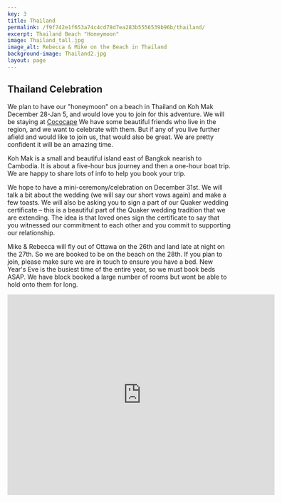 ```yaml
---
key: 3
title: Thailand
permalink: /f9f742e1f653a74c4cd78d7ea283b5556539b96b/thailand/
excerpt: Thailand Beach "Honeymoon"
image: Thailand_tall.jpg
image_alt: Rebecca & Mike on the Beach in Thailand
background-image: Thailand2.jpg
layout: page
---
```

## Thailand Celebration

We plan to have our "honeymoon" on a beach in Thailand on Koh Mak December 28-Jan 5, and would love you to join for this adventure. We will be staying at [Cococape](http://www.kohmakcococape.com/) We have some beautiful friends who live in the region, and we want to celebrate with them. But if any of you live further afield and would like to join us, that would also be great. We are pretty confident it will be an amazing time.

Koh Mak is a small and beautiful island east of Bangkok nearish to Cambodia. It is about a five-hour bus journey and then a one-hour boat trip. We are happy to share lots of info to help you book your trip.

We hope to have a mini-ceremony/celebration on December 31st. We will talk a bit about the wedding (we will say our short vows again) and make a few toasts. We will also be asking you to sign a part of our Quaker wedding certificate – this is a beautiful part of the Quaker wedding tradition that we are extending. The idea is that loved ones sign the certificate to say that you witnessed our commitment to each other and you commit to supporting our relationship. 

Mike & Rebecca will fly out of Ottawa on the 26th and land late at night on the 27th. So we are booked to be on the beach on the 28th. If you plan to join, please make sure we are in touch to ensure you have a bed. New Year's Eve is the busiest time of the entire year, so we must book beds ASAP. We have block booked a large number of rooms but wont be able to hold onto them for long.

<iframe src="https://www.google.com/maps/embed?pb=!1m16!1m12!1m3!1d62484.624807932814!2d102.44287895311007!3d11.815017805138549!2m3!1f0!2f0!3f0!3m2!1i1024!2i768!4f13.1!2m1!1s1%2F8-1%2F9+Moo+2+Tambol+Koh+Mak+Amphur+Koh+Kood+Trad+23000!5e0!3m2!1sen!2sca!4v1524437471386" width="600" height="450" frameborder="0" style="border:0" allowfullscreen></iframe>

